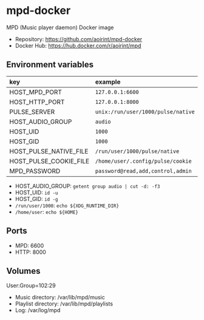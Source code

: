 # mpd-docker

MPD (Music player daemon) Docker image

- Repository: <https://github.com/aoirint/mpd-docker>
- Docker Hub: <https://hub.docker.com/r/aoirint/mpd>

## Environment variables

|key|example|
|:--|:--|
|HOST_MPD_PORT|`127.0.0.1:6600`|
|HOST_HTTP_PORT|`127.0.0.1:8000`|
|PULSE_SERVER|`unix:/run/user/1000/pulse/native`|
|HOST_AUDIO_GROUP|`audio`|
|HOST_UID|`1000`|
|HOST_GID|`1000`|
|HOST_PULSE_NATIVE_FILE|`/run/user/1000/pulse/native`|
|HOST_PULSE_COOKIE_FILE|`/home/user/.config/pulse/cookie`|
|MPD_PASSWORD|`password@read,add,control,admin`|

- HOST_AUDIO_GROUP: `getent group audio | cut -d: -f3`
- HOST_UID: `id -u`
- HOST_GID: `id -g`
- `/run/user/1000`: `echo ${XDG_RUNTIME_DIR}`
- `/home/user`: `echo ${HOME}`

## Ports

- MPD: 6600
- HTTP: 8000

## Volumes

User:Group=102:29

- Music directory: /var/lib/mpd/music
- Playlist directory: /var/lib/mpd/playlists
- Log: /var/log/mpd
